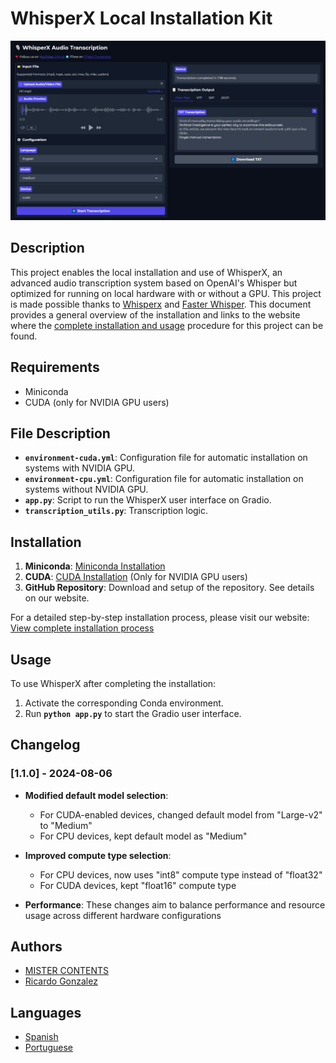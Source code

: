 # **WhisperX Local Installation Kit**

![Interface](docs/interface.png)

## **Description**

This project enables the local installation and use of WhisperX, an advanced audio transcription system based on OpenAI's Whisper but optimized for running on local hardware with or without a GPU. This project is made possible thanks to [Whisperx](https://github.com/m-bain/whisperX) and [Faster Whisper](https://github.com/SYSTRAN/faster-whisper). This document provides a general overview of the installation and links to the website where the [complete installation and usage](https://mistercontenidos.com/en/how-to-install-whisperx-locally) procedure for this project can be found.

## **Requirements**

- Miniconda
- CUDA (only for NVIDIA GPU users)

## **File Description**

- **`environment-cuda.yml`**: Configuration file for automatic installation on systems with NVIDIA GPU.
- **`environment-cpu.yml`**: Configuration file for automatic installation on systems without NVIDIA GPU.
- **`app.py`**: Script to run the WhisperX user interface on Gradio.
- **`transcription_utils.py`**: Transcription logic.

## **Installation**

1. **Miniconda**: [Miniconda Installation](https://docs.anaconda.com/free/miniconda/)
2. **CUDA**: [CUDA Installation](https://developer.nvidia.com/cuda-toolkit-archive) (Only for NVIDIA GPU users)
3. **GitHub Repository**: Download and setup of the repository. See details on our website.

For a detailed step-by-step installation process, please visit our website: [View complete installation process](https://mistercontenidos.com/en/how-to-install-whisperx-locally)

## **Usage**

To use WhisperX after completing the installation:

1. Activate the corresponding Conda environment.
2. Run **`python app.py`** to start the Gradio user interface.

## Changelog

### [1.1.0] - 2024-08-06

- **Modified default model selection**:
  - For CUDA-enabled devices, changed default model from "Large-v2" to "Medium"
  - For CPU devices, kept default model as "Medium"

- **Improved compute type selection**:
  - For CPU devices, now uses "int8" compute type instead of "float32"
  - For CUDA devices, kept "float16" compute type

- **Performance**: These changes aim to balance performance and resource usage across different hardware configurations

## **Authors**

- [MISTER CONTENTS](https://mistercontenidos.com/)
- [Ricardo Gonzalez](https://www.linkedin.com/in/pedrocuervomkt/)

## **Languages**

- [Spanish](docs/README_ES.md)
- [Portuguese](docs/README_PT.md)
